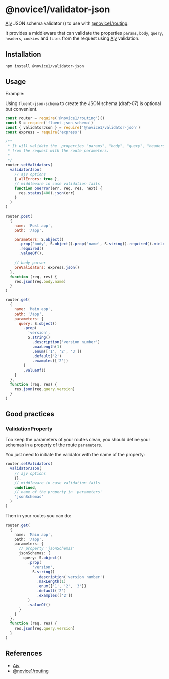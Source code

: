 # @novice1/validator-json

[Ajv](https://www.npmjs.com/package/ajv) JSON schema validator () to use with [@novice1/routing](https://www.npmjs.com/package/@novice1/routing).

It provides a middleware that can validate the properties `params`, `body`, `query`, `headers`, `cookies` and `files` from the request using [Ajv](https://www.npmjs.com/package/ajv) validation.

## Installation

```bash
npm install @novice1/validator-json
```

## Usage

Example:

Using `fluent-json-schema` to create the JSON schema (draft-07) is optional but convenient.

```js
const router = require('@novice1/routing')()
const S = require('fluent-json-schema')
const { validatorJson } = require('@novice1/validator-json')
const express = require('express')

/**
 * It will validate the  properties "params", "body", "query", "headers", "cookies" and "files"
 * from the request with the route parameters.
 *
 */
router.setValidators(
  validatorJson(
    // ajv options
    { allErrors: true },
    // middleware in case validation fails
    function onerror(err, req, res, next) {
      res.status(400).json(err)
    }
  )
)

router.post(
  {
    name: 'Post app',
    path: '/app',

    parameters: S.object()
      .prop('body', S.object().prop('name', S.string().required().minLength(1)))
      .required()
      .valueOf(),

    // body parser
    preValidators: express.json()
  },
  function (req, res) {
    res.json(req.body.name)
  }
)

router.get(
  {
    name: 'Main app',
    path: '/app',
    parameters: {
      query: S.object()
        .prop(
          'version',
          S.string()
            .description('version number')
            .maxLength(1)
            .enum(['1', '2', '3'])
            .default('2')
            .examples(['2'])
        )
        .valueOf()
    }
  },
  function (req, res) {
    res.json(req.query.version)
  }
)
```

## Good practices

### ValidationProperty

Too keep the parameters of your routes clean, you should define your schemas in a property of the route `parameters`.

You just need to initiate the validator with the name of the property:

```ts
router.setValidators(
  validatorJson(
    // ajv options
    {},
    // middleware in case validation fails
    undefined,
    // name of the property in 'parameters'
    'jsonSchemas'
  )
)
```

Then in your routes you can do:

```ts
router.get(
  {
    name: 'Main app',
    path: '/app',
    parameters: {
      // property 'jsonSchemas'
      jsonSchemas: {
        query: S.object()
          .prop(
            'version',
            S.string()
              .description('version number')
              .maxLength(1)
              .enum(['1', '2', '3'])
              .default('2')
              .examples(['2'])
          )
          .valueOf()
      }
    }
  },
  function (req, res) {
    res.json(req.query.version)
  }
)
```

## References

- [Ajv](https://www.npmjs.com/package/ajv)
- [@novice1/routing](https://www.npmjs.com/package/@novice1/routing)
